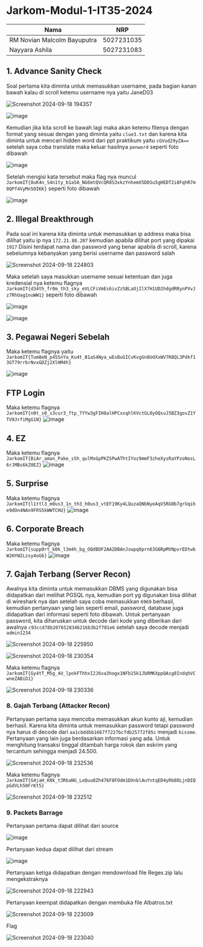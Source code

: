 # Jarkom-Modul-1-IT35-2024

| Nama          | NRP          |
| ------------- | ------------ |
| RM Novian Malcolm Bayuputra | 5027231035 |
| Nayyara Ashila | 5027231083 |

## 1. Advance Sanity Check
Soal pertama kita diminta untuk memasukkan username, pada bagian kanan bawah kalau di scroll ketemu username nya yaitu JaneD03

![Screenshot 2024-09-18 194357](https://github.com/user-attachments/assets/94cf0324-a66e-47c8-b445-ef47a73be808)


![image](https://github.com/user-attachments/assets/3bcda38c-4109-40c6-8fb2-099075627bf3)

Kemudian jika kita scroll ke bawah lagi maka akan ketemu filenya dengan format yang sesuai dengan yang diminta yaitu `clue3.txt` dan karena kita diminta untuk mencari hidden word dari ppt praktikum yaitu `cGVud29yZA==` setelah saya coba translate maka keluar hasilnya `penword` seperti foto dibawah

![image](https://github.com/user-attachments/assets/bf8d95a9-3e5f-4d76-abd7-0b35b497ee86)

Setelah mengisi kata tersebut maka flag nya muncul ```JarkomIT{8uK4n_S4n1ty_b1a5A_NG6mtQVcQR8S3xkzYnhemX5DDSu5gHEDT2i8FqhR7m0QPf4VyMn5OIKK}``` seperti foto dibawah


![image](https://github.com/user-attachments/assets/8b0caf60-2864-4ee3-8fac-721a0ec12762)


## 2. Illegal Breakthrough
Pada soal ini karena kita diminta untuk memasukkan ip address maka bisa dilihat yaitu ip nya `172.21.88.207` kemudian apabila dilihat port yang dipakai `1917`
Disini terdapat nama dan password yang benar apabila di scroll, karena sebelumnya kebanyakan yang berisi username dan password salah

![Screenshot 2024-09-18 224803](https://github.com/user-attachments/assets/38dd42d4-59a2-45b2-b561-0139994bfdeb)

Maka setelah saya masukkan username sesuai ketentuan dan juga kredensial nya ketemu flagnya ```JarkomIT{d34th_fr0m_th3_sky_eVLCFiVmEs6ivZzSBLaOjIlX7H1UD2hdgdRRynPVvJz7RhUag1nuWW1}``` seperti foto dibawah

![image](https://github.com/user-attachments/assets/21fd6998-12cb-433d-b1a7-9a7f1e07a63c)

![image](https://github.com/user-attachments/assets/9e992541-3be2-4968-828b-d0a1be201fe3)


## 3. Pegawai Negeri Sebelah
Maka ketemu flagnya yaitu ```JarkomIT{Tum8eN_p45SnYa_Ku4t_B1aS4Nya_wEsBuGICvKvgGn8UdXxWV7R8QL3Pdkf13GT79rrbrNvxGDZj2XlHM4h}```

![image](https://github.com/user-attachments/assets/1e41cf63-c377-4d7b-b563-432ea3fa4733)

## FTP Login
Maka ketemu flagnya ```JarkomIT{n0t_s0_s3cur3_ftp_7YYw3gFIH8alHPCxsqhlKVctGL0yOQsuJ5BZ3govZ1YTV9JrfiMgG1N}``` 
![image](https://github.com/user-attachments/assets/f94d31de-814e-4388-b9a3-51bf6e18cea6)

## 4. EZ
Maka ketemu flagnya ```JarkomIT{BiAr_aman_Pake_sSh_qulMxGpPKZSPwAThtIYoz9mmF3zheXysRaYPzoNosL6rJMBs6kZ0EZ}```
![image](https://github.com/user-attachments/assets/66e7d72e-a9b2-4a76-a925-36213dd8737f)

## 5. Surprise
Maka ketemu flagnya ```JarkomIT{l1ttl3_m0us3_1n_th3_h0us3_vtEF19Ky4LQuzaQNbNyeAqVSRG0b7grUqihe9dOn4NAn9FRS5kWWTCHU}```
![image](https://github.com/user-attachments/assets/581d11eb-644d-4d5d-a83a-2968f9eecc87)

## 6. Corporate Breach
Maka ketemu flagnya ```JarkomIT{supp0rt_k0k_l3m4h_bg_OQdBDF2AA2DBAnJswpq0prn63G6RpMVNpvrEDtwbW2HYW2Lzsy4oG6}```
![image](https://github.com/user-attachments/assets/2e1c36f6-ba01-44a0-b501-bdeece632ff4)

## 7. Gajah Terbang (Server Recon)
Awalnya kita diminta untuk memasukkan DBMS yang digunakan bisa didapatkan dari melihat PGSQL nya, kemudian port yg digunakan bisa dilihat di wireshark nya dan setelah saya coba memasukkan `6969` berhasil, kemudian pertanyaan yang lain seperti email, password, database juga didapatkan dari informasi seperti foto dibawah.
Untuk pertanyaan password, kita diharuskan untuk decode dari kode yang diberikan dari awalnya `c93ccd78b2076528346216b3b2f701e6` setelah saya decode menjadi `admin1234`

![Screenshot 2024-09-18 225950](https://github.com/user-attachments/assets/256e4551-e619-415a-a6f3-d2588116ac59)


![Screenshot 2024-09-18 230354](https://github.com/user-attachments/assets/2bc16bea-923e-439d-abda-f4036d0f2cb6)

Maka ketemu flagnya ```JarkomIT{Gy4tT_M5g_4U_lpokFThhxI2J6va3hogx1NFb15k1JbRMKXppQAsg8IndqhVCwneZABiD1}``` 

![Screenshot 2024-09-18 230336](https://github.com/user-attachments/assets/a32b2d92-d8b4-45af-9751-234a2bb4d36a)

### 8. Gajah Terbang (Attacker Recon)
Pertanyaan pertama saya mencoba memasukkan akun kunto aji, kemudian berhasil. Karena kita diminta untuk memasukkan password tetapi password nya harus di decode dari `aa1cbddbb1667f7227bcfdb25772f85c` menjadi `kissme`. Pertanyaan yang lain juga berdasarkan informasi yang ada. Untuk menghitung transaksi tinggal ditambah harga rokok dan eskrim yang tercantum sehingga menjadi 24.500.

![Screenshot 2024-09-18 232536](https://github.com/user-attachments/assets/fa654932-3f84-4f91-90b4-22902f8bb963)

Maka ketemu flagnya ``` JarkomIT{G4jaH_K0k_t3RbaNG_LeQuu8Zh476F8FOdm1DXnblAuYntqED4yRb8OLjnDIQpGdVLh50FrKt5}```

![Screenshot 2024-09-18 232512](https://github.com/user-attachments/assets/46955747-119e-41a6-aca0-7260e583d5c7)

### 9. Packets Barrage
Pertanyaan pertama dapat dilihat dari source

![image](https://github.com/user-attachments/assets/34c2d44f-4285-4830-aeb5-c8a23e3de8fc)

Pertanyaan kedua dapat dilihat dari stream

![image](https://github.com/user-attachments/assets/f5fa3b9e-cfac-45d5-993f-c4644ae1a953)

Pertanyaan ketiga didapatkan dengan mendownload file Regex.zip lalu mengekstraknya

![Screenshot 2024-09-18 222943](https://github.com/user-attachments/assets/db0af7c4-e82d-484e-a165-fe8058a5d4a3)

Pertanyaan keempat didapatkan dengan membuka file Albatros.txt

![Screenshot 2024-09-18 223009](https://github.com/user-attachments/assets/c6f2de1a-6d1d-41c1-bcc1-fcecd984c0e5)

Flag

![Screenshot 2024-09-18 223040](https://github.com/user-attachments/assets/77450f79-6a77-48ad-b360-574f3ffb90a9)
